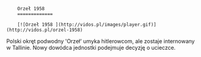 
        Orzeł 1958 
        =============
        
        [![Orzeł 1958 ](http://vidos.pl/images/player.gif)](http://vidos.pl/orzel-1958)
        
        
 Polski okręt podwodny 'Orzeł' umyka hitlerowcom, ale zostaje internowany w Tallinie. Nowy dowódca jednostki podejmuje decyzję o ucieczce.
    
